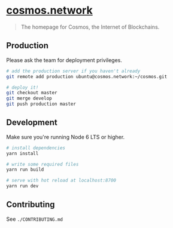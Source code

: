 # [cosmos.network](https://cosmos.network)

> The homepage for Cosmos, the Internet of Blockchains.

## Production

Please ask the team for deployment privileges.

``` bash
# add the production server if you haven't already
git remote add production ubuntu@cosmos.network:~/cosmos.git
```

``` bash
# deploy it!
git checkout master
git merge develop
git push production master
```

## Development

Make sure you're running Node 6 LTS or higher.

``` bash
# install dependencies
yarn install

# write some required files
yarn run build

# serve with hot reload at localhost:8700
yarn run dev
```

## Contributing 

See `./CONTRIBUTING.md`
